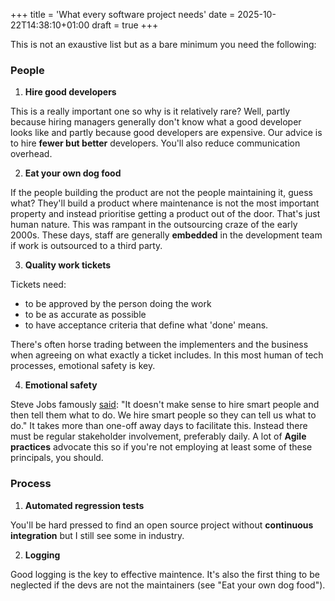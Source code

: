 +++
title = 'What every software project needs'
date = 2025-10-22T14:38:10+01:00
draft = true
+++


This is not an exaustive list but as a bare minimum you need the following:

### People

1. __Hire good developers__

This is a really important one so why is it relatively rare? 
Well, partly because hiring managers generally don't know what a good developer looks like and partly because good developers are expensive.
Our advice is to hire __fewer but better__ developers.
You'll also reduce communication overhead.

2. __Eat your own dog food__

If the people building the product are not the people maintaining it, guess what? 
They'll build a product where maintenance is not the most important property and instead prioritise getting a product out of the door.
That's just human nature. 
This was rampant in the outsourcing craze of the early 2000s. 
These days, staff are generally __embedded__ in the development team if work is outsourced to a third party. 


3. __Quality work tickets__

Tickets need:
- to be approved by the person doing the work
- to be as accurate as possible
- to have acceptance criteria that define what 'done' means.

There's often horse trading between the implementers and the business when agreeing on what exactly a ticket includes. 
In this most human of tech processes, emotional safety is key.

4. __Emotional safety__

Steve Jobs famously [said](https://www.goodreads.com/quotes/8586131-it-doesn-t-make-sense-to-hire-smart-people-and-then):  "It doesn't make sense to hire smart people and then tell them what to do. We hire smart people so they can tell us what to do."
It takes more than one-off away days to facilitate this. 
Instead there must be regular stakeholder involvement, preferably daily. 
A lot of __Agile practices__ advocate this so if you're not employing at least some of these principals, you should.

### Process

1. __Automated regression tests__

You'll be hard pressed to find an open source project without __continuous integration__ but I still see some in industry.


2. __Logging__

Good logging is the key to effective maintence.
It's also the first thing to be neglected if the devs are not the maintainers (see "Eat your own dog food").
